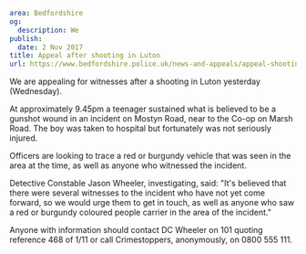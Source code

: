 ```yaml
area: Bedfordshire
og:
  description: We
publish:
  date: 2 Nov 2017
title: Appeal after shooting in Luton
url: https://www.bedfordshire.police.uk/news-and-appeals/appeal-shooting-Mostyn-Road
```

We are appealing for witnesses after a shooting in Luton yesterday (Wednesday).

At approximately 9.45pm a teenager sustained what is believed to be a gunshot wound in an incident on Mostyn Road, near to the Co-op on Marsh Road. The boy was taken to hospital but fortunately was not seriously injured.

Officers are looking to trace a red or burgundy vehicle that was seen in the area at the time, as well as anyone who witnessed the incident.

Detective Constable Jason Wheeler, investigating, said: "It's believed that there were several witnesses to the incident who have not yet come forward, so we would urge them to get in touch, as well as anyone who saw a red or burgundy coloured people carrier in the area of the incident."

Anyone with information should contact DC Wheeler on 101 quoting reference 468 of 1/11 or call Crimestoppers, anonymously, on 0800 555 111.
